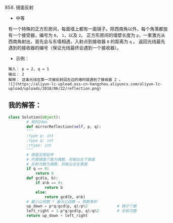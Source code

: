 0858. 镜面反射

- 中等

有一个特殊的正方形房间，每面墙上都有一面镜子。除西南角以外，每个角落都放有一个接受器，编号为 `0`， `1`，以及 `2`。
正方形房间的墙壁长度为 `p`，一束激光从西南角射出，首先会与东墙相遇，入射点到接收器 `0` 的距离为 `q` 。
返回光线最先遇到的接收器的编号（保证光线最终会遇到一个接收器）。

- 示例：
```
输入： p = 2, q = 1
输出： 2
解释： 这条光线在第一次被反射回左边的墙时就遇到了接收器 2 。
![](https://aliyun-lc-upload.oss-cn-hangzhou.aliyuncs.com/aliyun-lc-upload/uploads/2018/06/22/reflection.png)
```


## 我的解答：
``` python
class Solution(object):
        # 用时24ms
        def mirrorReflection(self, p, q):
        """
        :type p: int
        :type q: int
        :rtype: int
        """
        # 镜面无限延申
        # 所需镜面个数为偶数，则输出在下表面
        # 反射次数为偶数，则输出在左表面
        if q == 0:
            return 0
        def gcd(a, b):
            if a%b == 0:
                return b
            else:
                return gcd(b, a%b)
        # 最小公倍数 * 最大公因数 = 两数乘积
        up_down = p*q/gcd(p, q)/p%2             # 镜子个数
        left_right = 1-p*q/gcd(p, q)/q%2        # 反射次数 
        return up_down + left_right
```